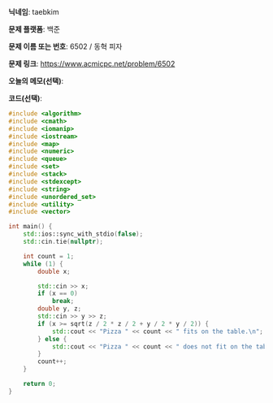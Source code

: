**닉네임**: taebkim

**문제 플랫폼**: 백준

**문제 이름 또는 번호**: 6502 / 동혁 피자

**문제 링크**: https://www.acmicpc.net/problem/6502

**오늘의 메모(선택)**:

**코드(선택)**:

```c++
#include <algorithm>
#include <cmath>
#include <iomanip>
#include <iostream>
#include <map>
#include <numeric>
#include <queue>
#include <set>
#include <stack>
#include <stdexcept>
#include <string>
#include <unordered_set>
#include <utility>
#include <vector>

int main() {
    std::ios::sync_with_stdio(false);
    std::cin.tie(nullptr);

    int count = 1;
    while (1) {
        double x;

        std::cin >> x;
        if (x == 0)
            break;
        double y, z;
        std::cin >> y >> z;
        if (x >= sqrt(z / 2 * z / 2 + y / 2 * y / 2)) {
            std::cout << "Pizza " << count << " fits on the table.\n";
        } else {
            std::cout << "Pizza " << count << " does not fit on the table.\n";
        }
        count++;
    }

    return 0;
}
```